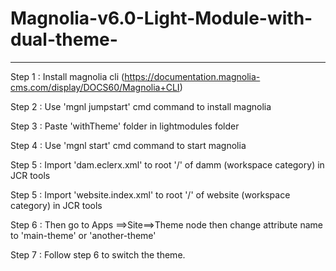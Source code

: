 # Magnolia-v6.0-Light-Module-with-dual-theme-
<hr/>

Step 1 : Install magnolia cli (https://documentation.magnolia-cms.com/display/DOCS60/Magnolia+CLI)

Step 2 : Use 'mgnl jumpstart' cmd command to install magnolia

Step 3 : Paste 'withTheme' folder in lightmodules folder

Step 4 : Use 'mgnl start' cmd command to start magnolia

Step 5 : Import 'dam.eclerx.xml' to root '/' of damm (workspace category) in JCR tools

Step 5 : Import 'website.index.xml' to root '/' of website (workspace category) in JCR tools

Step 6 : Then go to Apps ==>Site==>Theme node then change attribute name to 'main-theme' or 'another-theme'

Step 7 : Follow step 6 to switch the theme.
